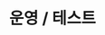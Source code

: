 ---
title: "운영 / 테스트"
layout: category
permalink: /operational/
author_profile: true
taxonomy: 운영 / 테스트
sidebar:
  nav: "categories"
---